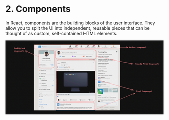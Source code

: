 # 2. Components

In React, components are the building blocks of the user interface. They allow you to split the UI into independent, reusable pieces that can be thought of as custom, self-contained HTML elements.

![Screenshot 2024-10-08 at 6.39.22 PM.png](2%20Components%2022390c2fa21b8153b5f7fc8acce404ea/Screenshot_2024-10-08_at_6.39.22_PM.png)